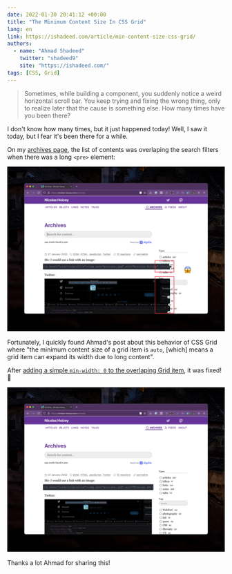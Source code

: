 ```yaml
---
date: 2022-01-30 20:41:12 +00:00
title: "The Minimum Content Size In CSS Grid"
lang: en
link: https://ishadeed.com/article/min-content-size-css-grid/
authors:
  - name: "Ahmad Shadeed"
    twitter: "shadeed9"
    site: "https://ishadeed.com/"
tags: [CSS, Grid]
---
```


> Sometimes, while building a component, you suddenly notice a weird horizontal scroll bar. You keep trying and fixing the wrong thing, only to realize later that the cause is something else. How many times have you been there?

I don't know how many times, but it just happened today! Well, I saw it today, but I fear it's been there for a while.

On my [archives page](/archives/), the list of contents was overlaping the search filters when there was a long `<pre>` element:

![](css-grid-pre-width-overlaping.jpg)

Fortunately, I quickly found Ahmad's post about this behavior of CSS Grid where "the minimum content size of a grid item is `auto`, [which] means a grid item can expand its width due to long content".

After [adding a simple `min-width: 0` to the overlaping Grid item](https://github.com/nhoizey/nicolas-hoizey.com/commit/be6a039224facc6c9bec8d6b3b890799c815352b), it was fixed! 🎉

![](css-grid-pre-width-contained.jpg)

Thanks a lot Ahmad for sharing this!
